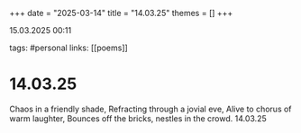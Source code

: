 +++
date = "2025-03-14"
title = "14.03.25"
themes = []
+++

15.03.2025 00:11

tags: #personal
links: [[poems]]

# 14.03.25

Chaos in a friendly shade,
Refracting through a jovial eve,
Alive to chorus of warm laughter,
Bounces off the bricks, nestles in the crowd.
14.03.25

